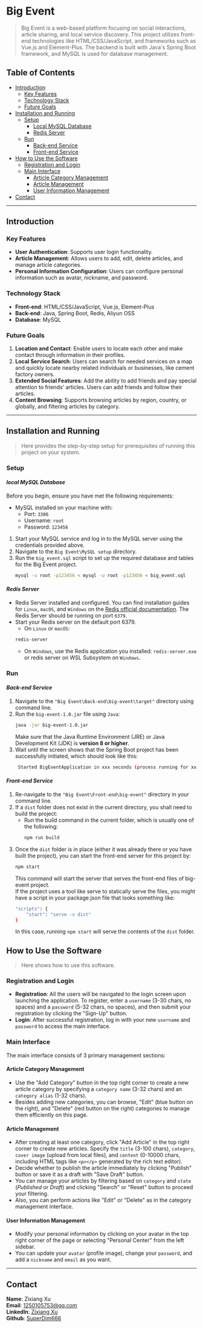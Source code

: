 # Big Event
> Big Event is a web-based platform focusing on social interactions, article sharing, and local service discovery. This project utilizes front-end technologies like HTML/CSS/JavaScript, and frameworks such as Vue.js and Element-Plus. The backend is built with Java's Spring Boot framework, and MySQL is used for database management.

## Table of Contents
- [Introduction](#introduction)
    - [Key Features](#key-features)
    - [Technology Stack](#technology-stack)
    - [Future Goals](#future-goals)
- [Installation and Running](#installation-and-running)
  - [Setup](#setup)
    - [Local MySQL Database](#local-mysql-database)
    - [Redis Server](#redis-server)
  - [Run](#run)
    - [Back-end Service](#back-end-service)
    - [Front-end Service](#front-end-service)
- [How to Use the Software](#how-to-use-the-software)
  - [Registration and Login](#registration-and-login)
  - [Main Interface](#main-interface)
    - [Article Category Management](#article-category-management)
    - [Article Management](#article-management)
    - [User Information Management](#user-information-management)
- [Contact](#contact)

---

## Introduction
### Key Features
- **User Authentication**: Supports user login functionality.
- **Article Management**: Allows users to add, edit, delete articles, and manage article categories.
- **Personal Information Configuration**: Users can configure personal information such as avatar, nickname, and password.

### Technology Stack
- **Front-end**: HTML/CSS/JavaScript, Vue.js, Element-Plus
- **Back-end**: Java, Spring Boot, Redis, Aliyun OSS
- **Database**: MySQL

### Future Goals
1. **Location and Contact**: Enable users to locate each other and make contact through information in their profiles.
2. **Local Service Search**: Users can search for needed services on a map and quickly locate nearby related individuals or businesses, like cement factory owners.
3. **Extended Social Features**: Add the ability to add friends and pay special attention to friends' articles. Users can add friends and follow their articles.
4. **Content Browsing**: Supports browsing articles by region, country, or globally, and filtering articles by category.

---

## Installation and Running
> Here provides the step-by-step setup for prerequisites of running this project on your system.
### Setup
#### *local MySQL Database*
Before you begin, ensure you have met the following requirements:
- MySQL installed on your machine with:
  - Port: `3306`
  - Username: `root`
  - Password: `123456`
1. Start your MySQL service and log in to the MySQL server using the credentials provided above.
2. Navigate to the `Big Event\MySQL setup` directory.
3. Run the `big_event.sql` script to set up the required database and tables for the Big Event project.
   ```bash
   mysql -u root -p123456 < mysql -u root -p123456 < big_event.sql
   ```
#### *Redis Server*
- Redis Server installed and configured. You can find installation guides for `Linux`, `macOS`, and `Windows` on the [Redis official documentation](https://redis.io/docs/install/install-redis/). The Redis Server should be running on port `6379`.
- Start your Redis server on the default port 6379.
    - On `Linux` or `macOS`:
    ```bash
    redis-server
    ```
    - On `Windows`, use the Redis application you installed: `redis-server.exe` or redis server on WSL Subsystem on `Windows`.
### Run
#### *Back-end Service*
1. Navigate to the `"Big Event\Back-end\big-event\target"` directory using command line.
2. Run the `big-event-1.0.jar` file using `Java`:
    ```bash
    java -jar big-event-1.0.jar
    ```
    Make sure that the Java Runtime Environment (JRE) or Java Development Kit (JDK) is **version 8 or higher**.
3. Wait until the screen shows that the Spring Boot project has been successfully initiated, which should look like this:
    ```bash
     Started BigEventApplication in xxx seconds (process running for xxx)
    ```
#### *Front-end Service*
1. Re-navigate to the `"Big Event\Front-end\big-event"` directory in your command line.
2. If a `dist` folder does not exist in the current directory, you shall need to build the project:
    - Run the build command in the current folder, which is usually one of the following:
        ```bash
        npm run build
        ```
3. Once the `dist` folder is in place (either it was already there or you have built the project), you can start the front-end server for this project by:
    ```bash
    npm start
    ```
    This command will start the server that serves the front-end files of big-event project.
    \
    If the project uses a tool like serve to statically serve the files, you might have a script in your package.json file that looks something like:
    ```bash
    "scripts": {
        "start": "serve -s dist"
    }
    ```
    In this case, running `npm start` will serve the contents of the `dist` folder.

## How to Use the Software
> Here shows how to use this software.
### Registration and Login

- **Registration**: All the users will be navigated to the login screen upon launching the application. To register, enter a `username` (3-30 chars, no spaces) and a `password` (5-32 chars, no spaces), and then submit your registration by clicking the "Sign-Up" button.
- **Login**: After successful registration, log in with your new `username` and `password` to access the main interface.

### Main Interface

The main interface consists of 3 primary management sections:

#### Article Category Management
   - Use the "Add Category" button in the top right corner to create a new article category by specifying a `category name` (3-32 chars) and an `category alias` (1-32 chars).
   - Besides adding new categories, you can browse, "Edit" (blue button on the right), and "Delete"  (red button on the right) categories to manage them efficiently on this page.

#### Article Management
   - After creating at least one category, click "Add Article" in the top right corner to create new articles. Specify the `title` (3-100 chars), `category`, `cover image` (upload from local files), and `content` (0-10000 chars, including HTML tags like `<p></p>` generated by the rich text editor).
   - Decide whether to publish the article immediately by clicking "Publish" button or save it as a draft with "Save Draft" button. 
   - You can manage your articles by filtering based on `category` and `state` (*Published* or *Draft*) and clicking "Search" or "Reset" button to proceed your filtering.
   - Also, you can perform actions like "Edit" or "Delete" as in the category management interface.

#### User Information Management
   - Modify your personal information by clicking on your avatar in the top right corner of the page or selecting "Personal Center" from the left sidebar.
   - You can update your `avatar` (profile image), change your `password`, and add a `nickname` and `email` as you want.

---

## Contact
**Name**: Zixiang Xu  
**Email**: [1250105753@qq.com](mailto:1250105753@qq.com)  
**LinkedIn**: [Zixiang Xu](https://www.linkedin.com/in/zixiang-xu-9aa309232/)  
**Github**: [SuperDim666](https://github.com/SuperDim666)
